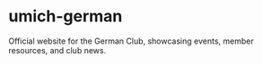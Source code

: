 # umich-german
Official website for the German Club, showcasing events, member resources, and club news.
